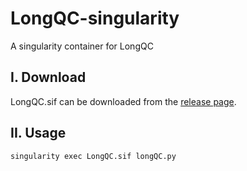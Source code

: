 # LongQC-singularity
A singularity container for LongQC

## I. Download

LongQC.sif can be downloaded from the [release page](https://github.com/raspberryenvoie/LongQC-singularity/releases).

## II. Usage

```bash
singularity exec LongQC.sif longQC.py
```
